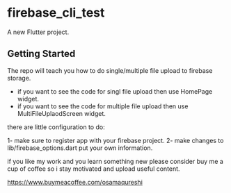 # firebase_cli_test

A new Flutter project.

## Getting Started

The repo will teach you how to do single/multiple file upload to firebase storage.

- if you want to see the code for singl file upload then use HomePage widget.
- if you want to see the code for multiple file upload then use MultiFileUplaodScreen widget.

there are little configuration to do:

1- make sure to register app with your firebase project.
2- make changes to lib/firebase_options.dart put your own information.

if you like my work and you learn something new please consider buy me a cup of coffee so i stay motivated and upload useful content.

https://www.buymeacoffee.com/osamaqureshi
